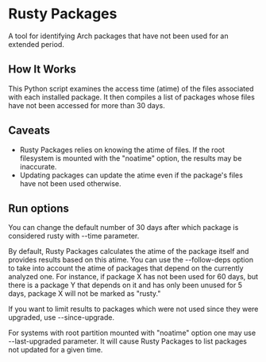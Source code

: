 
# Rusty Packages
A tool for identifying Arch packages that have not been used for an extended period.

## How It Works
This Python script examines the access time (atime) of the files associated with each installed package.
It then compiles a list of packages whose files have not been accessed for more than 30 days.

## Caveats
* Rusty Packages relies on knowing the atime of files. If the root filesystem is mounted with the "noatime" option, the results may be inaccurate.
* Updating packages can update the atime even if the package's files have not been used otherwise.

## Run options
You can change the default number of 30 days after which package is considered rusty with --time parameter.

By default, Rusty Packages calculates the atime of the package itself and provides results based on this atime.
You can use the --follow-deps option to take into account the atime of packages that depend on the currently analyzed one.
For instance, if package X has not been used for 60 days, but there is a package Y that depends on it and has only been unused for 5 days, package X will not be marked as "rusty."

If you want to limit results to packages which were not used since they were upgraded, use --since-upgrade.

For systems with root partition mounted with "noatime" option one may use --last-upgraded parameter. It will cause Rusty Packages to list packages not updated for a given time.

